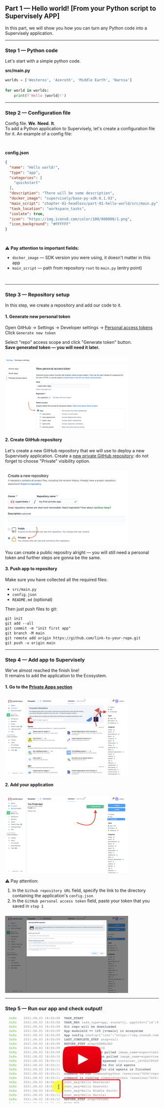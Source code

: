 
## **Part 1 — Hello world! [From your Python script to Supervisely APP]**  
</div>


In this part, we will show you how you can turn any Python code into a Supervisely application.

---

### Step 1 — Python code


Let's start with a simple python code.  


**src/main.py**
```python
worlds = ['Westeros', 'Azeroth', 'Middle Earth', 'Narnia']

for world in worlds:
    print(f'Hello {world}!')

```

---
### Step 2 — Configuration file


Config file. **We**. **Need**. **It**.  
To add a Python application to Supervisely, let's create a configuration file for it. An example of a config file:

<br/>  

**config.json**
```json
{
  "name": "Hello world!",
  "type": "app",
  "categories": [
    "quickstart"
  ],
  "description": "There will be some description",
  "docker_image": "supervisely/base-py-sdk:6.1.93",
  "main_script": "chapter-01-headless/part-01-hello-world/src/main.py",
  "task_location": "workspace_tasks",
  "isolate": true,
  "icon": "https://img.icons8.com/color/100/000000/1.png",
  "icon_background": "#FFFFFF"
}
```

<br/>

⚠️ **Pay attention to important fields:**
* `docker_image` — SDK version you were using, it doesn't matter in this app
* `main_script` — path from repository `root` to `main.py` (entry point)

<br/>  

---
### Step 3 — Repository setup

In this step, we create a repository and add our code to it.

#### 1. Generate new personal token


Open GitHub → Settings → Developer settings → [Personal access tokens](https://github.com/settings/tokens)  
Click `Generate new token`

Select "repo" access scope and click "Generate token" button.  
**Save generated token — you will need it later.**

<img src="https://github.com/supervisely-ecosystem/how-to-create-app/blob/master/chapter-01-headless/part-01-hello-world/media/personal-token.png" width="80%" style='padding-top: 10px'>  


#### 2. Create GitHub repository

Let's create a new GitHub repository that we will use to deploy a new Supervisely application.  Create a [new private GitHub repository](https://github.com/new): do not forget to choose "Private" visibility option.

<img src="https://github.com/supervisely-ecosystem/how-to-create-app/blob/master/chapter-01-headless/part-01-hello-world/media/new-repo.png" width="80%" style='padding-top: 10px'>  


You can create a public repositry alright — you will still need a personal token and further steps are gonna be the same.


#### 3. Push app to repository

Make sure you have collected all the required files:
- `src/main.py`
- `config.json`
- `README.md` (optional)

Then just push files to git:
```git
git init
git add --all
git commit -m "init first app"
git branch -M main
git remote add origin https://github.com/link-to-your-repo.git
git push -u origin main
```

---
### Step 4 — Add app to Supervisely

We've almost reached the finish line!  
It remains to add the application to the Ecosystem.

#### 1. Go to the [Private Apps section](http://supervise.ly/ecosystem/private)

<img src="https://github.com/supervisely-ecosystem/how-to-create-app/blob/master/chapter-01-headless/part-01-hello-world/media/private-apps-section.png" width="80%" style='padding-top: 10px'>  


#### 2. Add your application

<img src="https://github.com/supervisely-ecosystem/how-to-create-app/blob/master/chapter-01-headless/part-01-hello-world/media/add-private-app-button.png" width="80%" style='padding-top: 10px'>  


⚠️ Pay attention:  
1. In the `Github repository URL` field, specify the link to the directory containing the application's `config.json`
2. In the `GitHub personal access token` field, paste your token that you saved in `step 1`

<img src="https://github.com/supervisely-ecosystem/how-to-create-app/blob/master/chapter-01-headless/part-01-hello-world/media/add-private-app-creds.png" width="80%" style='padding-top: 10px'>  


---
### Step 5 — Run our app and check output!


<a data-key="sly-embeded-video-link" href="https://youtu.be/P-YLiWrvCsU" data-video-code="P-YLiWrvCsU">  
    <img src="https://github.com/supervisely-ecosystem/how-to-create-app/blob/master/chapter-01-headless/part-01-hello-world/media/video-preview.png" alt="SLY_EMBEDED_VIDEO_LINK"  style="max-width:100%;">  
</a>



